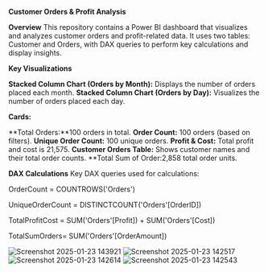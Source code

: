  **Customer Orders & Profit Analysis**

**Overview**
This repository contains a Power BI dashboard that visualizes and analyzes customer orders and profit-related data. It uses two tables: Customer and Orders, with DAX queries to perform key calculations and display insights.

**Key Visualizations**

**Stacked Column Chart (Orders by Month):** Displays the number of orders placed each month.
**Stacked Column Chart (Orders by Day):** Visualizes the number of orders placed each day.

**Cards:**

**Total Orders:**100 orders in total.
**Order Count:** 100 orders (based on filters).
**Unique Order Count:** 100 unique orders.
**Profit & Cost:** Total profit and cost is 21,575.
**Customer Orders Table:** Shows customer names and their total order counts.
**Total Sum of Order:2,858 total order units.

**DAX Calculations**
Key DAX queries used for calculations:

OrderCount = COUNTROWS('Orders')

UniqueOrderCount = DISTINCTCOUNT('Orders'[OrderID])

TotalProfitCost = SUM('Orders'[Profit]) + SUM('Orders'[Cost])

TotalSumOrders= SUM('Orders'[OrderAmount])


![Screenshot 2025-01-23 143921](https://github.com/user-attachments/assets/c137e719-8e94-4c90-a5a2-e9307bfd6b30)
![Screenshot 2025-01-23 142517](https://github.com/user-attachments/assets/d53ef1fe-765d-49ed-b56c-59e07c5a5205)
![Screenshot 2025-01-23 142614](https://github.com/user-attachments/assets/18b5da7e-461c-40f7-ae19-c156283fd402)
![Screenshot 2025-01-23 142543](https://github.com/user-attachments/assets/78e42af6-1213-49ce-9a60-556a7c539fff)


